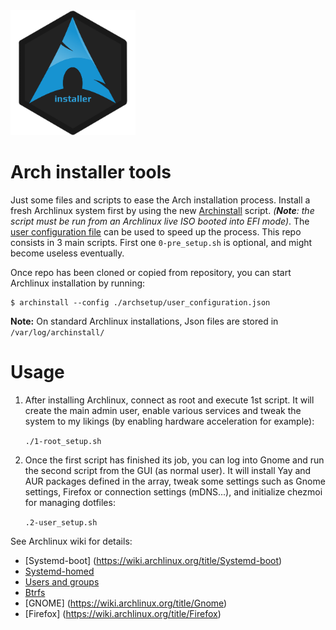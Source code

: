 <!-- <div align="center"> -->
<img src="https://github.com/archlinux/archinstall/raw/master/docs/logo.png" alt="drawing" width="200"/>

<!-- </div> -->
# Arch installer tools

Just some files and scripts to ease the Arch installation process. Install a fresh Archlinux system first by using the new [Archinstall](https://github.com/archlinux/archinstall) script. *(**Note**: the script must be run from an Archlinux live ISO booted into EFI mode)*. The [user configuration file](https://github.com/Jucgshu/archinstall/blob/main/user_configuration.json) can be used to speed up the process. This repo consists in 3 main scripts. First one `0-pre_setup.sh` is optional, and might become useless eventually.

Once repo has been cloned or copied from repository, you can start Archlinux installation by running:

    $ archinstall --config ./archsetup/user_configuration.json

**Note:** On standard Archlinux installations, Json files are stored in `/var/log/archinstall/`

# Usage
1. After installing Archlinux, connect as root and execute 1st script. It will create the main admin user, enable various services and tweak the system to my likings (by enabling hardware acceleration for example):

    `./1-root_setup.sh`

1. Once the first script has finished its job, you can log into Gnome and run the second script from the GUI (as normal user). It will install Yay and AUR packages defined in the array, tweak some settings such as Gnome settings, Firefox or connection settings (mDNS...), and initialize chezmoi for managing dotfiles:

    `.2-user_setup.sh`

See Archlinux wiki for details:
* [Systemd-boot] (https://wiki.archlinux.org/title/Systemd-boot)
* [Systemd-homed](https://wiki.archlinux.org/title/Systemd-homed)
* [Users and groups](https://wiki.archlinux.org/title/Users_and_groups)
* [Btrfs](https://wiki.archlinux.org/title/Btrfs)
* [GNOME] (https://wiki.archlinux.org/title/Gnome)
* [Firefox] (https://wiki.archlinux.org/title/Firefox)